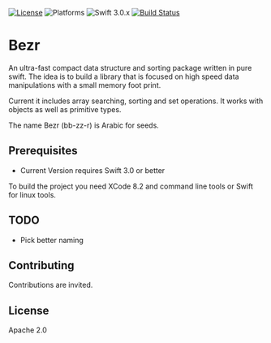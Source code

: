 
[![License](https://img.shields.io/github/license/regwez/Bezr.svg)](https://github.com/regwez/Bezr/blob/master/LICENSE)
![Platforms](https://img.shields.io/badge/platforms-Linux%20%7C%20iOS%20%7C%20macOS%20%7C%20watchOS%20%7C%20tvOS-lightgrey.svg?style=flat)
![Swift 3.0.x](http://img.shields.io/badge/Swift-3.0.x-orange.svg?style=flat)
[![Build Status](https://travis-ci.org/regwez/Bezr.svg?branch=master)](https://travis-ci.org/regwez/Bezr)

# Bezr

An ultra-fast compact data structure and sorting package written in pure swift. The idea is to build a library that is focused on high speed data manipulations with a small memory foot print.

Current it includes array searching, sorting and set operations. It works with objects as well as primitive types.

The name Bezr (bb-zz-r) is Arabic for seeds.

Prerequisites
-------------

 - Current Version requires Swift 3.0 or better

To build the project you need XCode 8.2 and command line tools or Swift for linux tools.

TODO
-----------
*   Pick better naming


Contributing
------------

Contributions are invited.

License
-------
Apache 2.0
